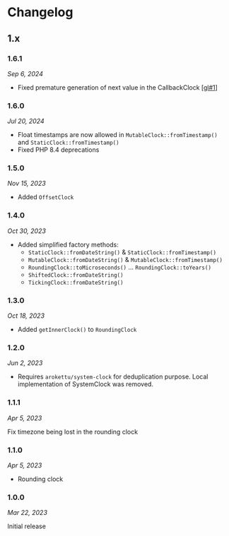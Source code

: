 # Changelog

## 1.x

### 1.6.1

*Sep 6, 2024*

* Fixed premature generation of next value in the CallbackClock [[gl#1]]

### 1.6.0

*Jul 20, 2024*

* Float timestamps are now allowed in `MutableClock::fromTimestamp()` and `StaticClock::fromTimestamp()`
* Fixed PHP 8.4 deprecations

### 1.5.0

*Nov 15, 2023*

* Added `OffsetClock`

### 1.4.0

*Oct 30, 2023*

* Added simplified factory methods:
  * `StaticClock::fromDateString()` & `StaticClock::fromTimestamp()`
  * `MutableClock::fromDateString()` & `MutableClock::fromTimestamp()`
  * `RoundingClock::toMicroseconds()` ... `RoundingClock::toYears()`
  * `ShiftedClock::fromDateString()`
  * `TickingClock::fromDateString()`

### 1.3.0

*Oct 18, 2023*

* Added `getInnerClock()` to `RoundingClock`

### 1.2.0

*Jun 2, 2023*

* Requires `arokettu/system-clock` for deduplication purpose.
  Local implementation of SystemClock was removed.

### 1.1.1

*Apr 5, 2023*

Fix timezone being lost in the rounding clock

### 1.1.0

*Apr 5, 2023*

* Rounding clock

### 1.0.0

*Mar 22, 2023*

Initial release

[gl#1]: https://gitlab.com/sandfox/php-clock/-/issues/1
